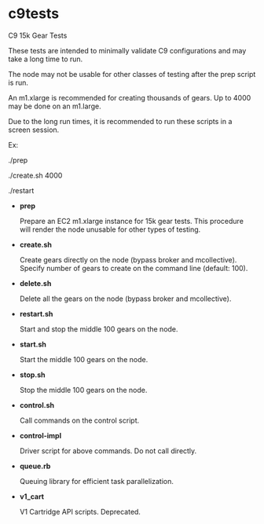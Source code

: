 c9tests
=======

C9 15k Gear Tests

These tests are intended to minimally validate C9 configurations and
may take a long time to run.

The node may not be usable for other classes of testing after the prep
script is run.

An m1.xlarge is recommended for creating thousands of gears.  Up to
4000 may be done on an m1.large.

Due to the long run times, it is recommended to run these scripts in a
screen session.

Ex:

./prep

./create.sh 4000

./restart



* __prep__

  Prepare an EC2 m1.xlarge instance for 15k gear tests.  This
  procedure will render the node unusable for other types of testing.

* __create.sh__

  Create gears directly on the node (bypass broker and mcollective).
  Specify number of gears to create on the command line (default:
  100).

* __delete.sh__

  Delete all the gears on the node (bypass broker and mcollective).

* __restart.sh__

  Start and stop the middle 100 gears on the node.

* __start.sh__

  Start the middle 100 gears on the node.

* __stop.sh__

  Stop the middle 100 gears on the node.

* __control.sh__

  Call commands on the control script.

* __control-impl__

  Driver script for above commands.  Do not call directly.

* __queue.rb__

  Queuing library for efficient task parallelization.

* __v1_cart__

  V1 Cartridge API scripts.  Deprecated.

